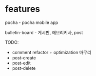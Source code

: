 # features

pocha - pocha mobile app

bulletin-board - 게시판, 에브리키사, post

TODO:

- comment refactor + optimization 마무리
- post-create
- post-edit
- post-delete
